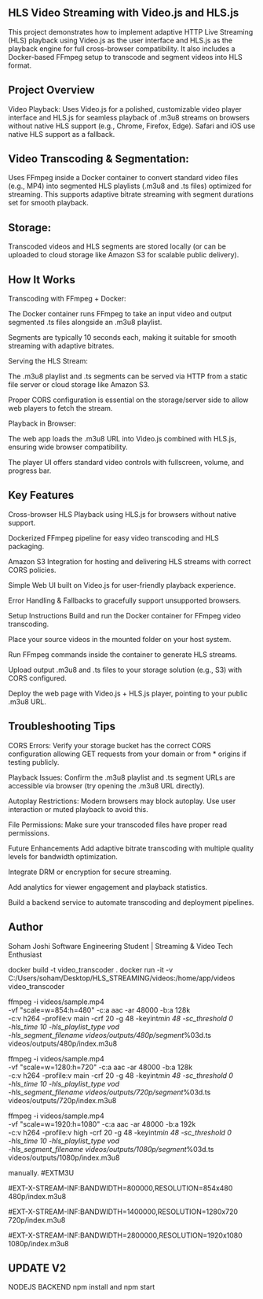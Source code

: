 ## HLS Video Streaming with Video.js and HLS.js

This project demonstrates how to implement adaptive HTTP Live Streaming (HLS) playback using Video.js as the user interface and HLS.js as the playback engine for full cross-browser compatibility. It also includes a Docker-based FFmpeg setup to transcode and segment videos into HLS format.

## Project Overview

Video Playback:
Uses Video.js for a polished, customizable video player interface and HLS.js for seamless playback of .m3u8 streams on browsers without native HLS support (e.g., Chrome, Firefox, Edge). Safari and iOS use native HLS support as a fallback.

## Video Transcoding & Segmentation:

Uses FFmpeg inside a Docker container to convert standard video files (e.g., MP4) into segmented HLS playlists (.m3u8 and .ts files) optimized for streaming. This supports adaptive bitrate streaming with segment durations set for smooth playback.

## Storage:

Transcoded videos and HLS segments are stored locally (or can be uploaded to cloud storage like Amazon S3 for scalable public delivery).

## How It Works

Transcoding with FFmpeg + Docker:

The Docker container runs FFmpeg to take an input video and output segmented .ts files alongside an .m3u8 playlist.

Segments are typically 10 seconds each, making it suitable for smooth streaming with adaptive bitrates.

Serving the HLS Stream:

The .m3u8 playlist and .ts segments can be served via HTTP from a static file server or cloud storage like Amazon S3.

Proper CORS configuration is essential on the storage/server side to allow web players to fetch the stream.

Playback in Browser:

The web app loads the .m3u8 URL into Video.js combined with HLS.js, ensuring wide browser compatibility.

The player UI offers standard video controls with fullscreen, volume, and progress bar.

## Key Features

Cross-browser HLS Playback using HLS.js for browsers without native support.

Dockerized FFmpeg pipeline for easy video transcoding and HLS packaging.

Amazon S3 Integration for hosting and delivering HLS streams with correct CORS policies.

Simple Web UI built on Video.js for user-friendly playback experience.

Error Handling & Fallbacks to gracefully support unsupported browsers.

Setup Instructions
Build and run the Docker container for FFmpeg video transcoding.

Place your source videos in the mounted folder on your host system.

Run FFmpeg commands inside the container to generate HLS streams.

Upload output .m3u8 and .ts files to your storage solution (e.g., S3) with CORS configured.

Deploy the web page with Video.js + HLS.js player, pointing to your public .m3u8 URL.

## Troubleshooting Tips

CORS Errors: Verify your storage bucket has the correct CORS configuration allowing GET requests from your domain or from \* origins if testing publicly.

Playback Issues: Confirm the .m3u8 playlist and .ts segment URLs are accessible via browser (try opening the .m3u8 URL directly).

Autoplay Restrictions: Modern browsers may block autoplay. Use user interaction or muted playback to avoid this.

File Permissions: Make sure your transcoded files have proper read permissions.

Future Enhancements
Add adaptive bitrate transcoding with multiple quality levels for bandwidth optimization.

Integrate DRM or encryption for secure streaming.

Add analytics for viewer engagement and playback statistics.

Build a backend service to automate transcoding and deployment pipelines.

## Author

Soham Joshi
Software Engineering Student | Streaming & Video Tech Enthusiast

docker build -t video_transcoder .
docker run -it -v C:/Users/soham/Desktop/HLS_STREAMING/videos:/home/app/videos video_transcoder

ffmpeg -i videos/sample.mp4 \
 -vf "scale=w=854:h=480" -c:a aac -ar 48000 -b:a 128k \
 -c:v h264 -profile:v main -crf 20 -g 48 -keyint*min 48 -sc_threshold 0 \
 -hls_time 10 -hls_playlist_type vod \
 -hls_segment_filename videos/outputs/480p/segment*%03d.ts \
 videos/outputs/480p/index.m3u8

ffmpeg -i videos/sample.mp4 \
 -vf "scale=w=1280:h=720" -c:a aac -ar 48000 -b:a 128k \
 -c:v h264 -profile:v main -crf 20 -g 48 -keyint*min 48 -sc_threshold 0 \
 -hls_time 10 -hls_playlist_type vod \
 -hls_segment_filename videos/outputs/720p/segment*%03d.ts \
 videos/outputs/720p/index.m3u8

ffmpeg -i videos/sample.mp4 \
 -vf "scale=w=1920:h=1080" -c:a aac -ar 48000 -b:a 192k \
 -c:v h264 -profile:v high -crf 20 -g 48 -keyint*min 48 -sc_threshold 0 \
 -hls_time 10 -hls_playlist_type vod \
 -hls_segment_filename videos/outputs/1080p/segment*%03d.ts \
 videos/outputs/1080p/index.m3u8

manually.
#EXTM3U

#EXT-X-STREAM-INF:BANDWIDTH=800000,RESOLUTION=854x480
480p/index.m3u8

#EXT-X-STREAM-INF:BANDWIDTH=1400000,RESOLUTION=1280x720
720p/index.m3u8

#EXT-X-STREAM-INF:BANDWIDTH=2800000,RESOLUTION=1920x1080
1080p/index.m3u8

## UPDATE V2

NODEJS BACKEND
npm install and npm start

